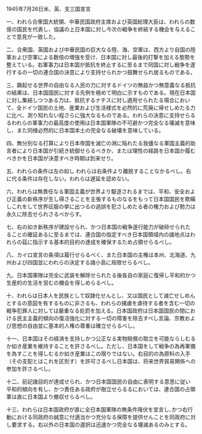 1945年7月26日米、英、支三国宣言

一、われら合衆国大統領、中華民国政府主席および英国総理大臣は、われらの数億の国民を代表し、協議の上日本国に対し今次の戦争を終結する機会を与えることで意見が一致した。

二、合衆国、英国および中華民国の巨大なる陸、海、空軍は、西方より自国の陸軍および空軍による数倍の増強を受け、日本国に対し最後的打撃を加える態勢を整えている。右軍事力は日本国が抵抗を終止するに至るまで同国に対し戦争を遂行するの一切の連合国の決意により支持せられかつ鼓舞せられ居るものである。

三、蹶起せる世界の自由なる人民の力に対するドイツの無益かつ無意義なる抵抗の結果は、日本国国民に対する先例を極めて明白に示すものである。現在日本国に対し集結しつつある力は、抵抗するナチスに対し適用せられたる場合において、全ドイツ国民の土地、産業および生活様式を必然的に荒廃に帰せしめたる力に比べ、測り知れない程さらに強大なるものである。われらの決意に支持せらるるわれらの軍事力の最高度の使用は日本国軍隊の不可避かつ完全なる壊滅を意味し、また同様必然的に日本国本土の完全なる破壊を意味している。

四、無分別なる打算により日本帝国を滅亡の淵に陥れたる我儘なる軍国主義的助言者により日本国が引続き統御せらるべきか、または理性の経路を日本国か履むべきかを日本国が決意すべき時期は到来せり。

五、われらの条件は左の如し
われらは右条件より離脱することなかるべし。右に代る条件は存在しない。われらは遅延を認めない。

六、われらは無責任なる軍国主義が世界より駆逐されるまでは、平和、安全および正義の新秩序が生し得さることを主張するものなるをもって日本国国民を欺瞞しこれをして世界征服の挙に出つるの過誤を犯さしめたる者の権力および勢力は永久に除去せられさるべからす。

七、右の如き新秩序が建設せられ、かつ日本国の戦争遂行能力が破砕せられたることの確証あるに至るまでは、連合国の指定すべき日本国領域内の諸地点はわれらの茲に指示する基本的目的の達成を確保するため占領せらるべし。

八、カイロ宣言の条項は履行せらるべく、また日本国の主権は本州、北海道、九州および四国並にわれらの決定する諸小島に局限せらるべし。

九、日本国軍隊は完全に武装を解除せられたる後各自の家庭に復帰し平和的かつ生産的の生活を営むの機会を得しめらるべし。

十、われらは日本人を民族として奴隷化せんとし、又は国民として滅亡せしめんとするの意図を有するものに非さるも、われらの捕虜を虐待する者を含む一切の戦争犯罪人に対しては厳重なる処罰を加える。日本国政府は日本国国民の間における民主主義的傾向の復活強化に対する一切の障害を除去すべし言論、宗教および思想の自由並に基本的人権の尊重は確立せらるべし。

十一、日本国はその経済を支持しかつ公正なる実物賠償の取立を可能ならしむるか如き産業を維持することを許さるべし。ただし、日本国をして戦争の為再軍備を為すことを得しむるか如き産業はこの限りではない。右目的の為原料の入手（その支配とはこれを区別す）を許可さるべし日本国は、将来世界貿易関係への参加を許さるべし。

十二、前記諸目的が達成せられ、かつ日本国国民の自由に表明する意思に従い平和的傾向を有し、かつ責任ある政府が樹立せらるるにおいては、連合国の占領軍は直に日本国より撤収せらるべし。

十三、われらは日本国政府が直に全日本国軍隊の無条件降伏を宣言し､かつ右行動における同政府の誠意に付適当かつ充分なる保障を提供せんことを同政府に対し要求する。右以外の日本国の選択は迅速かつ完全なる壊滅あるのみとする。
